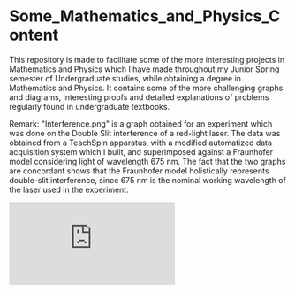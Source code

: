 # Some_Mathematics_and_Physics_Content
This repository is made to facilitate some of the more interesting projects in Mathematics and Physics which I have made throughout my Junior Spring semester of Undergraduate studies, while obtaining a degree in Mathematics and Physics. It contains some of the more challenging graphs and diagrams, interesting proofs and detailed explanations of problems regularly found in undergraduate textbooks.

Remark: "Interference.png" is a graph obtained for an experiment which was done on the Double Slit interference of a red-light laser. The data was obtained from a TeachSpin apparatus, with a modified automatized data acquisition system which I built, and superimposed against a Fraunhofer model considering light of wavelength 675 nm. The fact that the two graphs are concordant shows that the Fraunhofer model holistically represents double-slit interference, since 675 nm is the nominal working wavelength of the laser used in the experiment.

![equation](https://latex.codecogs.com/png.latex?%5Cinline%20%5Cdpi%7B300%7D%20I%5Cleft%28%5Ctheta%20%5Cright%20%29%3DI_0%5Cleft%5B%5Cfrac%7B%5Csin%7B%5Cleft%28%5Cfrac%7B%5Cpi%20b%20%5Csin%7B%5Ctheta%7D%7D%7B%5Clambda%7D%5Cright%29%7D%7D%7B%5Cfrac%7B%5Cpi%20b%20%5Csin%7B%5Ctheta%7D%7D%7B%5Clambda%7D%7D%5Cright%5D%5E2)
